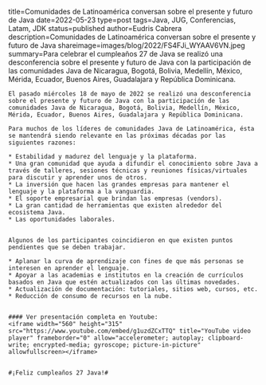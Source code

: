 title=Comunidades de Latinoamérica conversan sobre el presente y futuro de Java
date=2022-05-23
type=post
tags=Java, JUG, Conferencias, Latam, JDK
status=published
author=Eudris Cabrera
description=Comunidades de Latinoamérica conversan sobre el presente y futuro de Java
shareimage=images/blog/2022/FS4FJi_WYAAV6VN.jpeg
summary=Para celebrar el cumpleaños 27 de Java se realizó una desconferencia sobre el presente y futuro de Java con la participación de las comunidades Java de Nicaragua, Bogotá, Bolivia, Medellín, México, Mérida, Ecuador, Buenos Aires, Guadalajara y República Dominicana.
~~~~~~
El pasado miércoles 18 de mayo de 2022 se realizó una desconferencia sobre el presente y futuro de Java con la participación de las comunidades Java de Nicaragua, Bogotá, Bolivia, Medellín, México, Mérida, Ecuador, Buenos Aires, Guadalajara y República Dominicana.

Para muchos de los líderes de comunidades Java de Latinoamérica, ésta se mantendrá siendo relevante en las próximas décadas por las siguientes razones:

* Estabilidad y madurez del lenguaje y la plataforma.
* Una gran comunidad que ayuda a difundir el conocimiento sobre Java a través de talleres, sesiones técnicas y reuniones físicas/virtuales para discutir y aprender unos de otros.
* La inversión que hacen las grandes empresas para mantener el lenguaje y la plataforma a la vanguardia.
* El soporte empresarial que brindan las empresas (vendors).
* La gran cantidad de herramientas que existen alrededor del ecosistema Java.
* Las oportunidades laborales.


Algunos de los participantes coincidieron en que existen puntos pendientes que se deben trabajar.

* Aplanar la curva de aprendizaje con fines de que más personas se interesen en aprender el lenguaje.
* Apoyar a las academias e institutos en la creación de currículos basados en Java que estén actualizados con las últimas novedades.
* Actualización de documentación: tutoriales, sitios web, cursos, etc.
* Reducción de consumo de recursos en la nube.


#### Ver presentación completa en Youtube:
<iframe width="560" height="315" src="https://www.youtube.com/embed/g1uzdZCxTTQ" title="YouTube video player" frameborder="0" allow="accelerometer; autoplay; clipboard-write; encrypted-media; gyroscope; picture-in-picture" allowfullscreen></iframe>


#¡Feliz cumpleaños 27 Java!#
